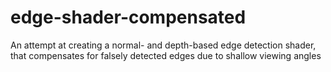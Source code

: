 # edge-shader-compensated
An attempt at creating a normal- and depth-based edge detection shader, that compensates for falsely detected edges due to shallow viewing angles
